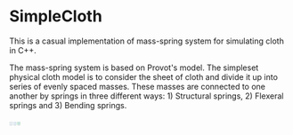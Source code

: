 # SimpleCloth
This is a casual implementation of mass-spring system for simulating cloth in C++. 

The mass-spring system is based on Provot's model. The simpleset physical cloth model is to consider the sheet of cloth and divide it up into series of evenly spaced masses. These masses are connected to one another by springs in three different ways: 1) Structural springs, 2) Flexeral springs and 3) Bending springs.

<img src="https://github.com/samanseifi/SimpleCloth/blob/main/springs_cloth.png" alt="drawing" width="20"/>

